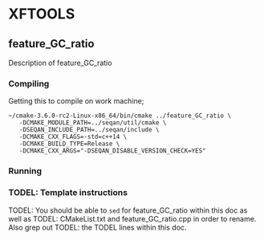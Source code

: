 # XFTOOLS

## feature_GC_ratio

Description of feature_GC_ratio

### Compiling

Getting this to compile on work machine;

```
~/cmake-3.6.0-rc2-Linux-x86_64/bin/cmake ../feature_GC_ratio \
   -DCMAKE_MODULE_PATH=../seqan/util/cmake \
   -DSEQAN_INCLUDE_PATH=../seqan/include \
   -DCMAKE_CXX_FLAGS=-std=c++14 \
   -DCMAKE_BUILD_TYPE=Release \
   -DCMAKE_CXX_ARGS="-DSEQAN_DISABLE_VERSION_CHECK=YES" 
```

### Running

### TODEL: Template instructions

TODEL: You should be able to `sed` for feature_GC_ratio within this doc as well as
TODEL: CMakeList.txt and feature_GC_ratio.cpp in order to rename. Also grep out
TODEL: the TODEL lines within this doc.
